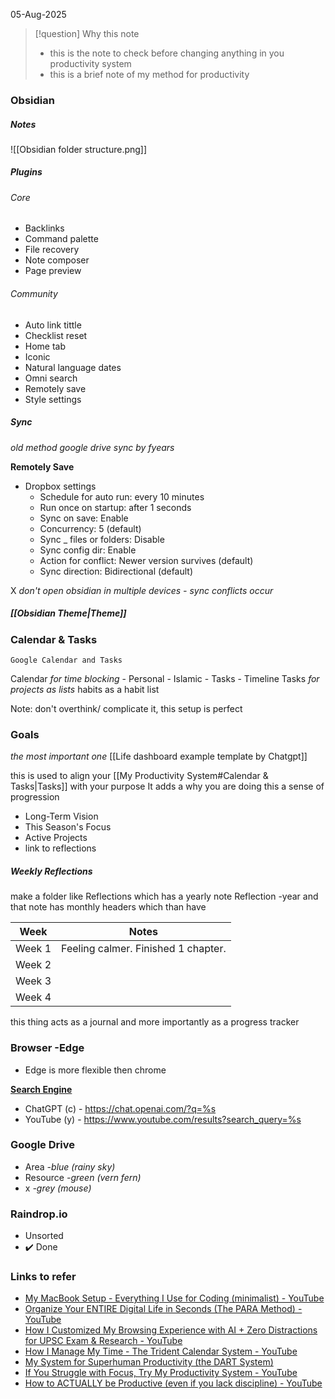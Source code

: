 05-Aug-2025 

> [!question] Why this note 
> - this is the note to check before changing anything in you productivity system 
> - this is a brief note of my method for productivity 
### Obsidian
##### Notes
![[Obsidian folder structure.png]]

##### Plugins
###### Core
- Backlinks
- Command palette
- File recovery
- Note composer
- Page preview
###### Community
- Auto link tittle
- Checklist reset
- Home tab
- Iconic
- Natural language dates
- Omni search
- Remotely save
- Style settings 

##### Sync
*old method google drive sync by fyears*

**Remotely Save**
- Dropbox
settings
	- Schedule for auto run: every 10 minutes
	- Run once on startup: after 1 seconds
	- Sync on save: Enable
	- Concurrency: 5 (default)
	- Sync _ files or folders: Disable
	- Sync config dir: Enable
	- Action for conflict: Newer version survives (default)
	- Sync direction: Bidirectional (default)

X *don't open obsidian in multiple devices - sync conflicts occur*

##### [[Obsidian Theme|Theme]]

### Calendar & Tasks
`Google Calendar and Tasks`

Calendar *for time blocking* 
	- Personal
	- Islamic
	- Tasks
	- Timeline
Tasks *for projects as lists* 
	habits as a habit list

Note: don't overthink/ complicate it, this setup is perfect

### Goals
*the most important one* 
[[Life dashboard example template by Chatgpt]]

this is used to align your [[My Productivity System#Calendar & Tasks|Tasks]] with your purpose 
It adds a why you are doing this a sense of progression 

- Long-Term Vision 
- This Season's Focus 
- Active Projects
- link to reflections 
##### Weekly Reflections
make a folder like Reflections which has a yearly note
Reflection -year
and that note has monthly headers which than have

| Week   | Notes                               |
| ------ | ----------------------------------- |
| Week 1 | Feeling calmer. Finished 1 chapter. |
| Week 2 |                                     |
| Week 3 |                                     |
| Week 4 |                                     |
this thing acts as a journal and more importantly as a progress tracker 

### Browser -Edge
- Edge is more flexible then chrome

**[Search Engine](https://youtu.be/kk69QjWRvUQ?feature=shared)**
- ChatGPT (c) - https://chat.openai.com/?q=%s
- YouTube (y) - https://www.youtube.com/results?search_query=%s

### Google Drive
- Area *-blue (rainy sky)*
- Resource *-green (vern fern)*
- x *-grey (mouse)*

### Raindrop.io
- Unsorted
- ✔️ Done

### Links to refer
- [My MacBook Setup - Everything I Use for Coding (minimalist) - YouTube](https://www.youtube.com/watch?v=AGrh9X0eU8I)
- [Organize Your ENTIRE Digital Life in Seconds (The PARA Method) - YouTube](https://www.youtube.com/watch?feature=shared&v=T6Mfl1OywM8)
- [How I Customized My Browsing Experience with AI + Zero Distractions for UPSC Exam & Research - YouTube](https://youtu.be/kk69QjWRvUQ?feature=shared)
- [How I Manage My Time - The Trident Calendar System - YouTube](https://youtu.be/6o2tm00Ar8A)
- [My System for Superhuman Productivity (the DART System)](https://youtu.be/nGPUCT3dGPc?feature=shared)
- [If You Struggle with Focus, Try My Productivity System - YouTube](https://www.youtube.com/watch?v=GIRkQQHzsxI&ab_channel=AlexHormozi)
- [How to ACTUALLY be Productive (even if you lack discipline) - YouTube](https://www.youtube.com/watch?v=IbVUxbSQtGk&ab_channel=LeilaHormozi)
